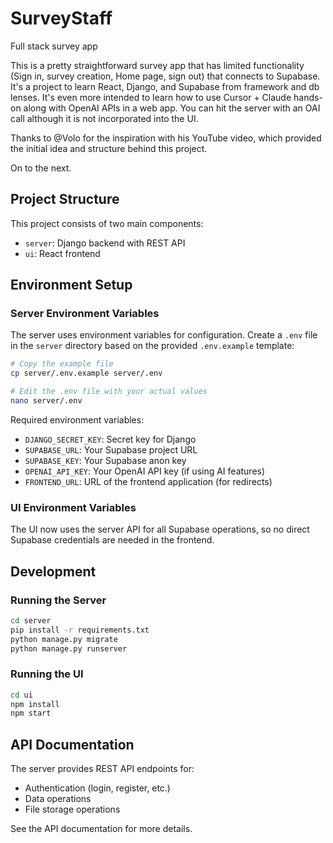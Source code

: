 # SurveyStaff
Full stack survey app

This is a pretty straightforward survey app that has limited functionality (Sign in, survey creation, Home page, sign out) that connects to Supabase. It's a project to learn React, Django, and Supabase from framework and db lenses. It's even more intended to learn how to use Cursor + Claude hands-on along with OpenAI APIs in a web app.
You can hit the server with an OAI call although it is not incorporated into the UI.

Thanks to @Volo for the inspiration with his YouTube video, which provided the initial idea and structure behind this project. 

On to the next.

## Project Structure

This project consists of two main components:
- `server`: Django backend with REST API
- `ui`: React frontend

## Environment Setup

### Server Environment Variables

The server uses environment variables for configuration. Create a `.env` file in the `server` directory based on the provided `.env.example` template:

```bash
# Copy the example file
cp server/.env.example server/.env

# Edit the .env file with your actual values
nano server/.env
```

Required environment variables:
- `DJANGO_SECRET_KEY`: Secret key for Django
- `SUPABASE_URL`: Your Supabase project URL
- `SUPABASE_KEY`: Your Supabase anon key
- `OPENAI_API_KEY`: Your OpenAI API key (if using AI features)
- `FRONTEND_URL`: URL of the frontend application (for redirects)

### UI Environment Variables

The UI now uses the server API for all Supabase operations, so no direct Supabase credentials are needed in the frontend.

## Development

### Running the Server

```bash
cd server
pip install -r requirements.txt
python manage.py migrate
python manage.py runserver
```

### Running the UI

```bash
cd ui
npm install
npm start
```

## API Documentation

The server provides REST API endpoints for:
- Authentication (login, register, etc.)
- Data operations
- File storage operations

See the API documentation for more details.
